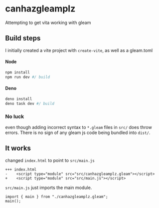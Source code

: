 # canhazgleamplz


Attempting to get vita working with gleam

## Build steps

I initially created a vite project with `create-vite`, as well as a gleam.toml

#### Node
```sh
npm install
npm run dev #/ build
```


#### Deno

```sh
deno install
deno task dev #/ build
```


### No luck

even though adding incorrect syntax to `*.gleam` files in `src/` does throw errors.
There is no sign of any gleam js code being bundled into `dist/`.


## It works

changed `index.html` to point to `src/main.js`

```
+++ index.html
-    <script type="module" src="src/canhazgleamplz.gleam"></script>
+    <script type="module" src="src/main.js"></script>
```

`src/main.js` just imports the main module.

```
import { main } from "./canhazgleamplz.gleam";
main();
```